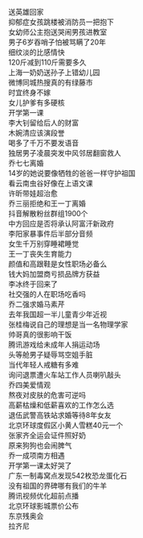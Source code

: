 送英雄回家  
抑郁症女孩跳楼被消防员一把抱下  
女幼师公主抱送哭闹男孩进教室  
男子6岁吞哨子怕被骂瞒了20年  
细纹淡的比感情快  
120斤减到110斤需要多久  
上海一奶奶送孙子上错幼儿园  
微博同城热搜真的有绿藤市  
时宜终身不嫁  
女儿护爹有多硬核  
开学第一课  
李大钊留给后人的财富  
木婉清应该演段誉  
喝多了千万不要发语音  
独居男子凌晨突发中风邻居翻窗救人  
乔七七离婚  
14岁的她说要像牺牲的爸爸一样守护祖国  
看云南虫谷好像在上语文课  
许昕带娃超治愈  
乔三丽拒绝和王一丁离婚  
抖音解散粉丝群组1900个  
中方回应是否将承认阿富汗新政府  
李阳家暴事件后半部分音频  
女生千万别穿睡裙睡觉  
王一丁丧失生育能力  
颜值和高跟鞋是女性职场必备么  
钱大妈加盟商亏损品牌方获益  
李冰终于回来了  
社交强的人在职场吃香吗  
乔二强求婚马素芹  
去年我国超一半儿童青少年近视  
张桂梅说自己的理想是当一名物理学家  
帅哥真的很影响干饭  
腾讯游戏给未成年人捐运动场  
头等舱男子疑辱骂空姐手脏  
当代年轻人戒糖有多难  
询问退票遭火车站工作人员喇叭敲头  
乔四美爱情观  
熬夜对皮肤的危害可逆吗  
高薪枯燥和低薪喜欢的工作怎么选  
退伍武警高铁站求婚等待8年女友  
北京环球度假区小黄人雪糕40元一个  
张家齐全运会证件照好奶  
原来狗狗也会闹脾气  
乔一成项南方相遇  
开学第一课太好哭了  
广东一制毒窝点发现542枚恐龙蛋化石  
没有祖国的界碑哪有我们的牛羊  
腾讯视频优化超前点播  
北京环球影城票价公布  
东京残奥会  
拉齐尼  
